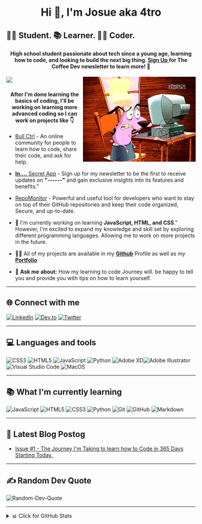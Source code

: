 <h1 align="center">Hi 👋, I'm Josue aka 4tro</h1>
<h2>👨‍🎓 Student. 📚 Learner. 👨‍💻 Coder.</h2>


<h4 style="text-align: center;">High school student passionate about tech since a young age, <b>learning how to code</b>, and looking to build the next big thing. <a href="https://coffeedev.me/">Sign Up </a> for The Coffee Dev newsletter  to learn more! 👀</h4>

<img align="right" alt="coding" width="300" src="assets/Courage-Computer-scared.gif">

[![](https://visitcount.itsvg.in/api?id=4trodev&label=Profile%20Views&color=1&icon=0&pretty=true)](https://visitcount.itsvg.in)

<h4 align="center">After I'm done learning the basics of coding, I'll be working on learning more advanced coding so I can work on projects like 👇</h4>

- [Bull Ctrl](https://github.com/Bullctrl) - An online community for people to learn how to code, share their code, and ask for help.

- [**In....** Secret App](https://4trodev.com/in) - Sign up for my newsletter to be the first to receive updates on **"------"** and gain exclusive insights into its features and benefits."

- [RepoMonitor](https://github.com/RepoMonitor) - Powerful and useful tool for developers who want to stay on top of their GitHub repositories and keep their code organized, Secure, and up-to-date.

- 🌱 I'm currently working on learning **JavaScript, HTML, and CSS**." However, I'm excited to expand my knowledge and skill set by exploring different programming languages. Allowing me to work on more projects in the future.

<!-- What I'm Planning to work on END -> 

<!-- Projects Location: Start -->

- 👨‍💻 All of my projects are available in my [**Github**](https://github.com/4troDev) Profile as well as my [**Portfolio**](https://4troDev.com) 
<!-- Projects Location: end -->

- 💬 **Ask me about:** How my learning to code Journey will. be happy to tell you and provide you with tips on how to learn yourself.
---
<!--
<h2>👨‍💻 Currently working on....</h2>
<!-- CURRENTLY-WORKING-ON:START -->
<!-- CURRENTLY-WORKING-ON:END -> 
-->

<!-- Github Icons: START-->
<h2>🌐 Connect with me</h2>

[![LinkedIn](https://img.shields.io/badge/LinkedIn-%230077B5.svg?logo=linkedin&logoColor=white)](https://linkedin.com/in/4tro) 
[![Dev.to](https://img.shields.io/badge/dev.to-12100E?logo=dev.to&logoColor=white)](https://dev.to/@4tro) 
[![Twitter](https://img.shields.io/badge/Twitter-%231DA1F2.svg?logo=Twitter&logoColor=white)](https://twitter.com/4tro_Dev) 

---
<h2>💻 Languages and tools</h2>

![CSS3](https://img.shields.io/badge/css3-%231572B6.svg?style=for-the-badge&logo=css3&logoColor=white) ![HTML5](https://img.shields.io/badge/html5-%23E34F26.svg?style=for-the-badge&logo=html5&logoColor=white) ![JavaScript](https://img.shields.io/badge/javascript-%23323330.svg?style=for-the-badge&logo=javascript&logoColor=%23F7DF1E) ![Python](https://img.shields.io/badge/python-3670A0?style=for-the-badge&logo=python&logoColor=ffdd54) ![Adobe XD](https://img.shields.io/badge/Adobe%20XD-470137?style=for-the-badge&logo=Adobe%20XD&logoColor=#FF61F6)![Adobe Illustrator](https://img.shields.io/badge/adobe%20illustrator-%23FF9A00.svg?style=for-the-badge&logo=adobe%20illustrator&logoColor=white) ![Visual Studio Code](https://img.shields.io/badge/-Visual%20Studio%20Code-000?&logo=Visual%20Studio%20Code&logoColor=007ACC) 
![MacOS](https://img.shields.io/badge/-MacOS-000?&logo=Apple&logoColor=FFFFFF)

---

<h2>📚 What I'm currently learning</h2>

![JavaScript](https://img.shields.io/badge/-JavaScript-000?&logo=JavaScript&logoColor=ddc508)
![HTML5](https://img.shields.io/badge/-HTML5-000?&logo=HTML5)
![CSS3](https://img.shields.io/badge/-CSS3-000?&logo=CSS3&logoColor=1572B6)
![Python](https://img.shields.io/badge/-Python-000?&logo=Python)
![Git](https://img.shields.io/badge/-Git-000?&logo=Git)
![GitHub](https://img.shields.io/badge/-GitHub-000?&logo=GitHub&logoColor=FFFFFF)
![Markdown](https://img.shields.io/badge/-Markdown-000?&logo=Markdown&logoColor=FFFFFF)


---
<!-- Github Icons: END-->

<h2>📝 Latest Blog Postog </h2>

<!-- BLOG-POST-LIST:START -->
- [Issue #1 - The Journey I&#39;m Taking to learn how to Code in 365 Days Starting Today.](https://4tro.hashnode.dev/issue-1-the-journey-im-taking-to-learn-how-to-code-in-365-days-starting-today)
<!-- BLOG-POST-LIST:END -->

---
<h2> ✍️ Random Dev Quote </h2>

![Random-Dev-Quote](https://quotes-github-readme.vercel.app/api?type=horizontal&theme=light)

---
<details>
<summary>📊 Click for GitHub Stats</summary>
<p align="center">

![](https://github-readme-stats.vercel.app/api?username=4troDev&theme=radical&hide_border=true&include_all_commits=false&count_private=false)<br/>
![](https://github-readme-streak-stats.herokuapp.com/?user=4troDev&theme=radical&hide_border=true)<br/>
![](https://github-readme-stats.vercel.app/api/top-langs/?username=4troDev&theme=radical&hide_border=true&include_all_commits=false&count_private=false&layout=compact)

## 🏆GitHub Trophies
![](https://github-trophies.vercel.app/?username=4troDev&theme=matrix&no-frame=false&no-bg=false&margin-w=4)


---


<!-- Some Notes 
Personal newsletter link "href="https://4tro.dev/newsletter-signup""
Sign up for my newsletter</a> to learn more! 👀

-->
